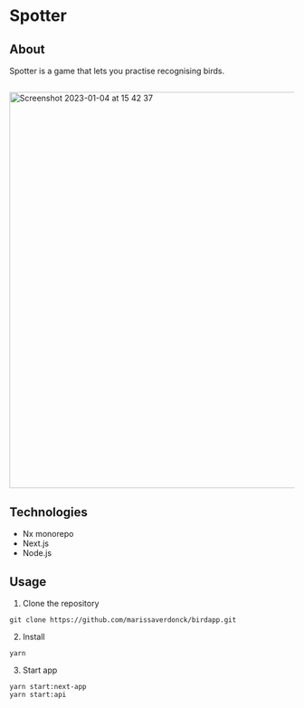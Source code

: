 # Spotter

## About
Spotter is a game that lets you practise recognising birds.

##

<img width="700" alt="Screenshot 2023-01-04 at 15 42 37" src="https://user-images.githubusercontent.com/43657951/210581725-e186bbd5-ac9c-4b54-99ed-3afc9fa8d2b1.png">

## Technologies
- Nx monorepo
- Next.js
- Node.js

## Usage

1. Clone the repository
```
git clone https://github.com/marissaverdonck/birdapp.git
```
2. Install 
```
yarn
```
3. Start app
```
yarn start:next-app
yarn start:api
```
